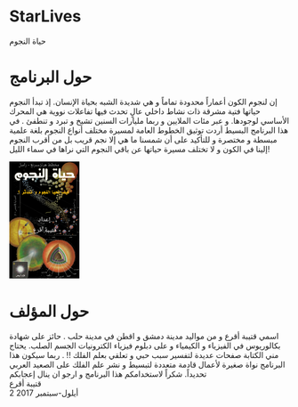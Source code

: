 # StarLives
حياة النجوم
<H1>حول البرنامج</H1>
<P>إن لنجوم الكون أعماراً محدودة تماماً و هي شديدة الشبه بحياة الإنسان. إذ تبدأ النجوم حياتها فتية مشرقة ذات نشاط داخلي عالٍ تحدث فيها تفاعلات نووية هي المحرك الأساسي لوجودها. و عبر مئات الملايين و ربما مليارات السنين تشيخ و تبرد و تنطفئ . في هذا البرنامج البسيط أردت توثيق الخطوط العامة لمسيرة مختلف أنواع النجوم بلغة  علمية مبسطة و مختصرة و للتأكيد على أن شمسنا ما هي إلا نجم قريب بل من أقرب النجوم إلينا في الكون و لا تختلف مسيرة حياتها عن باقي النجوم التي نراها في سماء الليل!
</P>
<img src="images/starlives.png" class="mikimg" style="max-width:25%"/>
<h1>حول المؤلف</h1>
<p>
اسمي قتيبة أقرع و من مواليد مدينة دمشق و اقطن في مدينة حلب . حائز على شهادة بكالوريوس في الفيزياء و الكيمياء و على دبلوم فيزياء الكترونيات الجسم الصلب. 
يحتاج مني الكتابة صفحات عديدة لتفسير سبب حبي و تعلقي بعلم الفلك !! .
ربما سيكون هذا البرنامج نواة صغيرة لأعمال قادمة متعددة لتبسيط و نشر علم الفلك على الصعيد العربي تحديداً.
شكراً لاستخدامكم هذا البرنامج و ارجو ان ينال إعجابكم
<br> 
قتيبة أقرع
<br>2 أيلول-سبتمبر 2017
</p>
